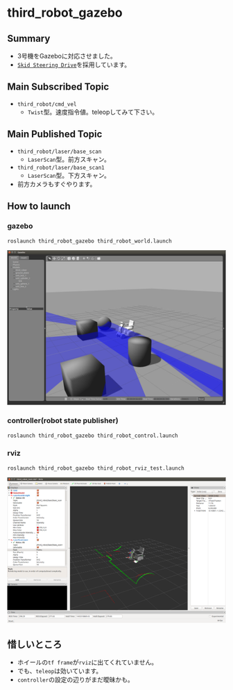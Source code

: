 # third_robot_gazebo
## Summary
- 3号機をGazeboに対応させました。
- [`Skid Steering Drive`](http://gazebosim.org/tutorials?tut=ros_gzplugins#SkidSteeringDrive)を採用しています。

## Main Subscribed Topic
- `third_robot/cmd_vel`
  - `Twist`型。速度指令値。teleopしてみて下さい。

## Main Published Topic
- `third_robot/laser/base_scan`
  - `LaserScan`型。前方スキャン。
- `third_robot/laser/base_scan1`
  - `LaserScan`型。下方スキャン。
- 前方カメラもすぐやります。

## How to launch
### gazebo
```
roslaunch third_robot_gazebo third_robot_world.launch 
```
![gazebo_1](doc/fig/gazebo_1.png) 
### controller(robot state publisher)
```
roslaunch third_robot_gazebo third_robot_control.launch 
```

### rviz
```
roslaunch third_robot_gazebo third_robot_rviz_test.launch
```
![rviz_1](doc/fig/rviz_1.png) 


## 惜しいところ
- ホイールの`tf frame`が`rviz`に出てくれていません。
- でも、`teleop`は効いています。
- `controller`の設定の辺りがまだ曖昧かも。
